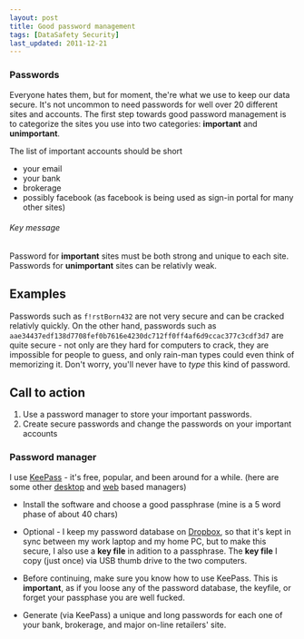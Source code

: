 ```yaml
---
layout: post
title: Good password management
tags: [DataSafety Security]
last_updated: 2011-12-21
---
```


### Passwords
Everyone hates them, but for moment, the're what we use to keep our data secure. It's not uncommon to need passwords for well over 20 different sites and accounts. The first step towards good password management is to categorize the sites you use into two categories: **important** and **unimportant**.

The list of important accounts should be short

* your email
* your bank
* brokerage
* possibly facebook (as facebook is being used as sign-in portal for many other sites)

###### Key message
Password for **important** sites must be both strong and unique to each site. Passwords for **unimportant** sites can be relativly weak.


## Examples
Passwords such as `f!rstBorn432` are not very secure and can be cracked relativly quickly.
On the other hand, passwords such as `aae34437edf138d7708fef0b7616e4230dc712ff0ff4af6d9ccac377c3cdf3d7` are quite secure - not only are they hard for computers to crack, 
they are impossible for people to guess, and only rain-man types could even think of memorizing it. Don't worry, you'll never have to _type_ this kind of password.


## Call to action
1. Use a password manager to store your important passwords.
1. Create secure passwords and change the passwords on your important accounts

### Password manager
I use [KeePass](http://keepass.info/index.html) - it's free, popular, and been around for a while. (here are some other [desktop](http://lifehacker.com/5529133/five-best-password-managers) and [web](http://www.passpack.com/en/professional-password-manager/) based managers)

* Install the software and choose a good passphrase (mine is a 5 word phase of about 40 chars)
* Optional - I keep my password database on [Dropbox](http://db.tt/PnMCV7X), so that it's kept in sync between my work laptop and my home PC, but to make this secure, I also use a **key file** in adition to a passphrase. 
The **key file** I copy (just once) via USB thumb drive to the two computers.

* Before continuing, make sure you know how to use KeePass. This is **important**, as if you loose any of the password database, the keyfile, or forget your passphase you are well fucked.
* Generate (via KeePass) a unique and long passwords for each one of your bank, brokerage, and major on-line retailers' site. 

